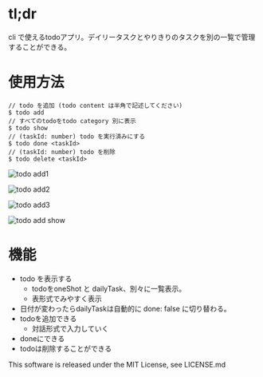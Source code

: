 # tl;dr
cli で使えるtodoアプリ。デイリータスクとやりきりのタスクを別の一覧で管理することができる。

# 使用方法
```
// todo を追加 (todo content は半角で記述してください)
$ todo add
// すべてのtodoをtodo category 別に表示
$ todo show
// (taskId: number) todo を実行済みにする
$ todo done <taskId>
// (taskId: number) todo を削除
$ todo delete <taskId>
```

![todo add1](https://github.com/kyu08/todo-cli/blob/images/todo-cli1.png?raw=true)

![todo add2](https://github.com/kyu08/todo-cli/blob/images/todo-cli2.png?raw=true)

![todo add3](https://github.com/kyu08/todo-cli/blob/images/todo-cli3.png?raw=true)

![todo add show](https://github.com/kyu08/todo-cli/blob/images/todo-cli4.png?raw=true)

# 機能
- todo を表示する
  - todoをoneShot と dailyTask、別々に一覧表示。
  - 表形式でみやすく表示
- 日付が変わったらdailyTaskは自動的に done: false に切り替わる。
- todoを追加できる
  - 対話形式で入力していく
- doneにできる
- todoは削除することができる

This software is released under the MIT License, see LICENSE.md
